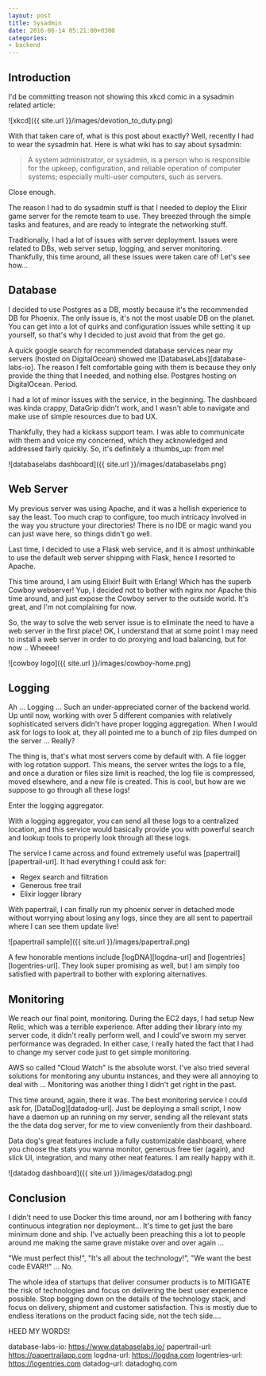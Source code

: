 ```yaml
---
layout: post
title: Sysadmin
date: 2016-06-14 05:21:00+0300
categories: 
- backend
---
```


## Introduction

I'd be committing treason not showing this xkcd comic in a sysadmin related article:

![xkcd]({{ site.url }}/images/devotion_to_duty.png)

With that taken care of, what is this post about exactly? Well, recently I had to wear the sysadmin hat. Here is what wiki has to say about sysadmin:

> A system administrator, or sysadmin, is a person who is responsible for the upkeep, configuration, and reliable operation of computer systems; especially multi-user computers, such as servers.

Close enough.

The reason I had to do sysadmin stuff is that I needed to deploy the Elixir game server for the remote team to use. They breezed through the simple tasks and features, and are ready to integrate the networking stuff.

Traditionally, I had a lot of issues with server deployment. Issues were related to DBs, web server setup, logging, and server monitoring. Thankfully, this time around, all these issues were taken care of! Let's see how...

## Database

I decided to use Postgres as a DB, mostly because it's the recommended DB for Phoenix. The only issue is, it's not the most usable DB on the planet. You can get into a lot of quirks and configuration issues while setting it up yourself, so that's why I decided to just avoid that from the get go.

A quick google search for recommended database services near my servers (hosted on DigitalOcean) showed me [DatabaseLabs][database-labs-io]. The reason I felt comfortable going with them is because they only provide the thing that I needed, and nothing else. Postgres hosting on DigitalOcean. Period.

I had a lot of minor issues with the service, in the beginning. The dashboard was kinda crappy, DataGrip didn't work, and I wasn't able to navigate and make use of simple resources due to bad UX.

Thankfully, they had a kickass support team. I was able to communicate with them and voice my concerned, which they acknowledged and addressed fairly quickly. So, it's definitely a :thumbs_up: from me!

![databaselabs dashboard]({{ site.url }}/images/databaselabs.png)

## Web Server

My previous server was using Apache, and it was a hellish experience to say the least. Too much crap to configure, too much intricacy involved in the way you structure your directories! There is no IDE or magic wand you can just wave here, so things didn't go well.

Last time, I decided to use a Flask web service, and it is almost unthinkable to use the default web server shipping with Flask, hence I resorted to Apache.

This time around, I am using Elixir! Built with Erlang! Which has the superb Cowboy webserver! Yup, I decided not to bother with nginx nor Apache this time around, and just expose the Cowboy server to the outside world. It's great, and I'm not complaining for now.

So, the way to solve the web server issue is to eliminate the need to have a web server in the first place! OK, I understand that at some point I may need to install a web server in order to do proxying and load balancing, but for now .. Wheeee!

![cowboy logo]({{ site.url }}/images/cowboy-home.png)

## Logging

Ah ... Logging ... Such an under-appreciated corner of the backend world. Up until now, working with over 5 different companies with relatively sophisticated servers didn't have proper logging aggregation. When I would ask for logs to look at, they all pointed me to a bunch of zip files dumped on the server ... Really?

The thing is, that's what most servers come by default with. A file logger with log rotation support. This means, the server writes the logs to a file, and once a duration or files size limit is reached, the log file is compressed, moved elsewhere, and a new file is created. This is cool, but how are we suppose to go through all these logs!

Enter the logging aggregator.

With a logging aggregator, you can send all these logs to a centralized location, and this service would basically provide you with powerful search and lookup tools to properly look through all these logs.

The service I came across and found extremely useful was [papertrail][papertrail-url]. It had everything I could ask for:

+ Regex search and filtration
+ Generous free trail
+ Elixir logger library

With papertrail, I can finally run my phoenix server in detached mode without worrying about losing any logs, since they are all sent to papertrail where I can see them update live!

![papertrail sample]({{ site.url }}/images/papertrail.png)

A few honorable mentions include [logDNA][logdna-url] and [logentries][logentries-url]. They look super promising as well, but I am simply too satisfied with papertrail to bother with exploring alternatives.

## Monitoring

We reach our final point, monitoring. During the EC2 days, I had setup New Relic, which was a terrible experience. After adding their library into my server code, it didn't really perform well, and I could've sworn my server performance was degraded. In either case, I really hated the fact that I had to change my server code just to get simple monitoring.

AWS so called "Cloud Watch" is the absolute worst. I've also tried several solutions for monitoring any ubuntu instances, and they were all annoying to deal with ... Monitoring was another thing I didn't get right in the past.

This time around, again, there it was. The best monitoring service I could ask for, [DataDog][datadog-url]. Just be deploying a small script, I now have a daemon up an running on my server, sending all the relevant stats the the data dog server, for me to view conveniently from their dashboard.

Data dog's great features include a fully customizable dashboard, where you choose the stats you wanna monitor, generous free tier (again), and slick UI, integration, and many other neat features. I am really happy with it.

![datadog dashboard]({{ site.url }}/images/datadog.png)

## Conclusion

I didn't need to use Docker this time around, nor am I bothering with fancy continuous integration nor deployment... It's time to get just the bare minimum done and ship. I've actually been preaching this a lot to people around me making the same grave mistake over and over again ...

"We must perfect this!", "It's all about the technology!", "We want the best code EVAR!!" ... No.

The whole idea of startups that deliver consumer products is to MITIGATE the risk of technologies and focus on delivering the best user experience possible. Stop bogging down on the details of the technology stack, and focus on delivery, shipment and customer satisfaction. This is mostly due to endless iterations on the product facing side, not the tech side....

HEED MY WORDS!

database-labs-io: https://www.databaselabs.io/
papertrail-url: https://papertrailapp.com
logdna-url: https://logdna.com
logentries-url: https://logentries.com
datadog-url: datadoghq.com
